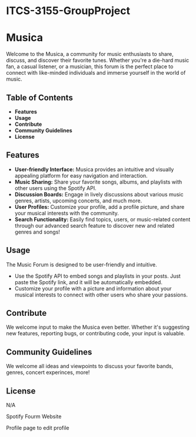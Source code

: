# ITCS-3155-GroupProject
# Musica

Welcome to the Musica, a community for music enthusiasts to share, discuss, and discover their favorite tunes. Whether you're a die-hard music fan, a casual listener, or a musician, this forum is the perfect place to connect with like-minded individuals and immerse yourself in the world of music.

## Table of Contents

- **Features**
- **Usage**
- **Contribute**
- **Community Guidelines**
- **License**

## Features

- **User-friendly Interface:** Musica provides an intuitive and visually appealing platform for easy navigation and interaction.
- **Music Sharing:** Share your favorite songs, albums, and playlists with other users using the Spotify API.
- **Discussion Boards:** Engage in lively discussions about various music genres, artists, upcoming concerts, and much more.
- **User Profiles:** Customize your profile, add a profile picture, and share your musical interests with the community.
- **Search Functionality:** Easily find topics, users, or music-related content through our advanced search feature to discover new and related genres and songs!

## Usage

The Music Forum is designed to be user-friendly and intuitive.

- Use the Spotify API to embed songs and playlists in your posts. Just paste the Spotify link, and it will be automatically embedded.
- Customize your profile with a picture and information about your musical interests to connect with other users who share your passions.

## Contribute

We welcome input to make the Musica even better. Whether it's suggesting new features, reporting bugs, or contributing code, your input is valuable.

## Community Guidelines

We welcome all ideas and viewpoints to discuss your favorite bands, genres, concert experinces, more!

## License

N/A

Spotify Fourm Website

Profile page to edit profile